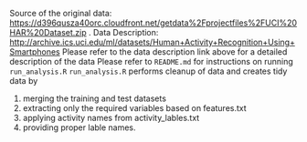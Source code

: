Source of the original data: https://d396qusza40orc.cloudfront.net/getdata%2Fprojectfiles%2FUCI%20HAR%20Dataset.zip .
Data Description: http://archive.ics.uci.edu/ml/datasets/Human+Activity+Recognition+Using+Smartphones
Please refer to the data description link above for a detailed description of the data
Please refer to ```README.md``` for instructions on running ```run_analysis.R```
```run_analysis.R``` performs cleanup of data and creates tidy data by

1. merging the training and test datasets
2. extracting only the required variables based on features.txt
3. applying activity names from activity_lables.txt
4. providing proper lable names.
